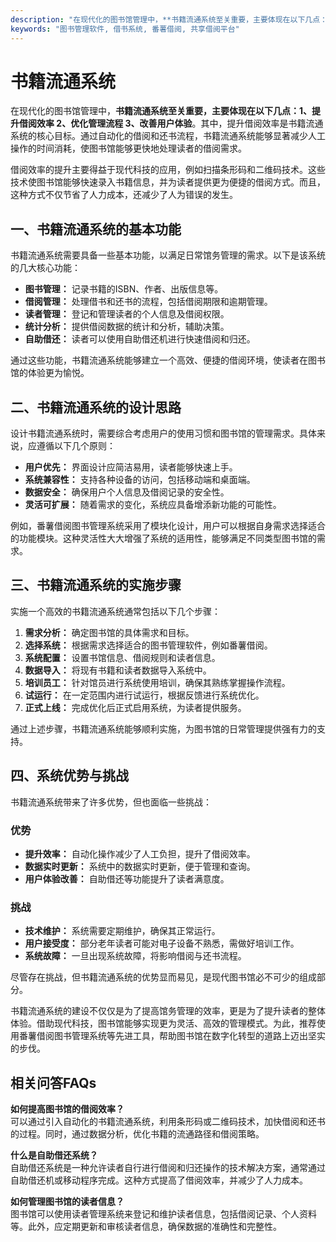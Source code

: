 ```yaml
---
description: "在现代化的图书馆管理中，**书籍流通系统至关重要，主要体现在以下几点：1、提升借阅效率 2、优化管理流程 3、改善用户体验**。其中，提升借阅效率是书籍流通系统的核心目标。通过自动化的借阅和还书流程，书籍流通系统能够显著减少人工操作的时间消耗，使图书馆能够更快地处理读者的借阅需求。"
keywords: "图书管理软件, 借书系统, 番薯借阅, 共享借阅平台"
---
```

# 书籍流通系统

在现代化的图书馆管理中，**书籍流通系统至关重要，主要体现在以下几点：1、提升借阅效率 2、优化管理流程 3、改善用户体验**。其中，提升借阅效率是书籍流通系统的核心目标。通过自动化的借阅和还书流程，书籍流通系统能够显著减少人工操作的时间消耗，使图书馆能够更快地处理读者的借阅需求。

借阅效率的提升主要得益于现代科技的应用，例如扫描条形码和二维码技术。这些技术使图书馆能够快速录入书籍信息，并为读者提供更为便捷的借阅方式。而且，这种方式不仅节省了人力成本，还减少了人为错误的发生。

## **一、书籍流通系统的基本功能**

书籍流通系统需要具备一些基本功能，以满足日常馆务管理的需求。以下是该系统的几大核心功能：

- **图书管理：** 记录书籍的ISBN、作者、出版信息等。
- **借阅管理：** 处理借书和还书的流程，包括借阅期限和逾期管理。
- **读者管理：** 登记和管理读者的个人信息及借阅权限。
- **统计分析：** 提供借阅数据的统计和分析，辅助决策。
- **自助借还：** 读者可以使用自助借还机进行快速借阅和归还。

通过这些功能，书籍流通系统能够建立一个高效、便捷的借阅环境，使读者在图书馆的体验更为愉悦。

## **二、书籍流通系统的设计思路**

设计书籍流通系统时，需要综合考虑用户的使用习惯和图书馆的管理需求。具体来说，应遵循以下几个原则：

- **用户优先：** 界面设计应简洁易用，读者能够快速上手。
- **系统兼容性：** 支持各种设备的访问，包括移动端和桌面端。
- **数据安全：** 确保用户个人信息及借阅记录的安全性。
- **灵活可扩展：** 随着需求的变化，系统应具备增添新功能的可能性。

例如，番薯借阅图书管理系统采用了模块化设计，用户可以根据自身需求选择适合的功能模块。这种灵活性大大增强了系统的适用性，能够满足不同类型图书馆的需求。

## **三、书籍流通系统的实施步骤**

实施一个高效的书籍流通系统通常包括以下几个步骤：

1. **需求分析：** 确定图书馆的具体需求和目标。
2. **选择系统：** 根据需求选择适合的图书管理软件，例如番薯借阅。
3. **系统配置：** 设置书馆信息、借阅规则和读者信息。
4. **数据导入：** 将现有书籍和读者数据导入系统中。
5. **培训员工：** 针对馆员进行系统使用培训，确保其熟练掌握操作流程。
6. **试运行：** 在一定范围内进行试运行，根据反馈进行系统优化。
7. **正式上线：** 完成优化后正式启用系统，为读者提供服务。

通过上述步骤，书籍流通系统能够顺利实施，为图书馆的日常管理提供强有力的支持。

## **四、系统优势与挑战**

书籍流通系统带来了许多优势，但也面临一些挑战：

### **优势**

- **提升效率：** 自动化操作减少了人工负担，提升了借阅效率。
- **数据实时更新：** 系统中的数据实时更新，便于管理和查询。
- **用户体验改善：** 自助借还等功能提升了读者满意度。

### **挑战**

- **技术维护：** 系统需要定期维护，确保其正常运行。
- **用户接受度：** 部分老年读者可能对电子设备不熟悉，需做好培训工作。
- **系统故障：** 一旦出现系统故障，将影响借阅与还书流程。

尽管存在挑战，但书籍流通系统的优势显而易见，是现代图书馆必不可少的组成部分。

书籍流通系统的建设不仅仅是为了提高馆务管理的效率，更是为了提升读者的整体体验。借助现代科技，图书馆能够实现更为灵活、高效的管理模式。为此，推荐使用番薯借阅图书管理系统等先进工具，帮助图书馆在数字化转型的道路上迈出坚实的步伐。

## 相关问答FAQs

**如何提高图书馆的借阅效率？**  
可以通过引入自动化的书籍流通系统，利用条形码或二维码技术，加快借阅和还书的过程。同时，通过数据分析，优化书籍的流通路径和借阅策略。

**什么是自助借还系统？**  
自助借还系统是一种允许读者自行进行借阅和归还操作的技术解决方案，通常通过自助借还机或移动程序完成。这种方式提高了借阅效率，并减少了人力成本。

**如何管理图书馆的读者信息？**  
图书馆可以使用读者管理系统来登记和维护读者信息，包括借阅记录、个人资料等。此外，应定期更新和审核读者信息，确保数据的准确性和完整性。
